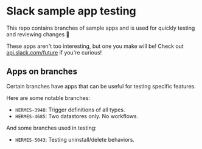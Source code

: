 # Slack sample app testing

This repo contains branches of sample apps and is used for quickly testing and
reviewing changes 🔬

These apps aren't too interesting, but one you make will be! Check out [api.slack.com/future](https://api.slack.com/future) if you're curious!

## Apps on branches

Certain branches have apps that can be useful for testing specific features.

Here are some notable branches:

- `HERMES-3948`: Trigger definitions of all types.
- `HERMES-4685`: Two datastores only. No workflows.

And some branches used in testing:

- `HERMES-5043`: Testing uninstall/delete behaviors.